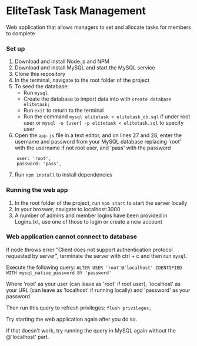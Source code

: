 # EliteTask Task Management
Web application that allows managers to set and allocate tasks for members to complete

### Set up
1. Download and install Node.js and NPM
2. Download and install MySQL and start the MySQL service
3. Clone this repository
4. In the terminal, navigate to the root folder of the project
5. To seed the database: 
   - Run `mysql`
   - Create the database to import data into with `create database elitetask;`
   - Run `exit` to return to the terminal
   - Run the command `mysql elitetask < elitetask_db.sql` if under root user or `mysql -u [user] -p elitetask < elitetask.sql` to specify user
6. Open the `app.js` file in a text editor, and on lines 27 and 28, enter the username and password from your MySQL database replacing 'root' with the username if not root user, and 'pass' with the password
```
	user: 'root',
	password: 'pass',
```
7. Run `npm install` to install dependencies

### Running the web app
1. In the root folder of the project, run `npm start` to start the server locally 
2. In your broswer, navigate to localhost:3000
3. A number of admins and member logins have been provided in Logins.txt, use one of those to login or create a new account

### Web application cannot connect to database
If node throws error "Client does not support authentication protocol requested by server", terminate the server with ctrl + c and then run `mysql`.

Execute the following query:
`ALTER USER 'root'@'localhost' IDENTIFIED WITH mysql_native_password BY 'password'`

Where 'root' as your user (can leave as 'root' if root user), 'localhost' as your URL (can leave as 'localhost' if running locally) and 'password' as your password

Then run this query to refresh privileges:
`flush privileges;`

Try starting the web application again after you do so.

If that doesn't work, try running the query in MySQL again without the @'localhost' part.
